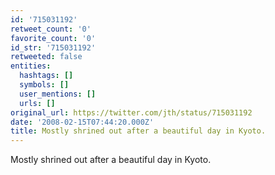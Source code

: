 ```yaml
---
id: '715031192'
retweet_count: '0'
favorite_count: '0'
id_str: '715031192'
retweeted: false
entities:
  hashtags: []
  symbols: []
  user_mentions: []
  urls: []
original_url: https://twitter.com/jth/status/715031192
date: '2008-02-15T07:44:20.000Z'
title: Mostly shrined out after a beautiful day in Kyoto.
---
```


Mostly shrined out after a beautiful day in Kyoto.